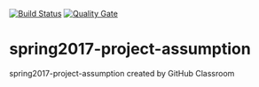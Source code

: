 [![Build Status](https://travis-ci.org/cpe305Spring17/spring2017-project-assumption.svg?branch=master)](https://travis-ci.org/cpe305Spring17/spring2017-project-assumption) [![Quality Gate](https://sonarqube.com/api/badges/gate?key=assumption.jptracer)](https://sonarqube.com/dashboard/index/assumption.jptracer)

# spring2017-project-assumption
spring2017-project-assumption created by GitHub Classroom
